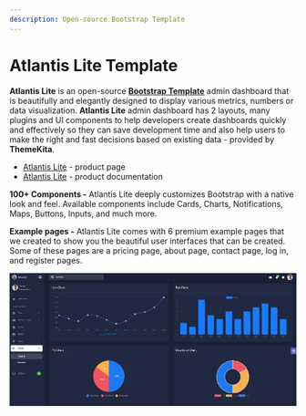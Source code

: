 ```yaml
---
description: Open-source Bootstrap Template
---
```


# Atlantis Lite Template

**Atlantis Lite** is an open-source [**Bootstrap Template**](https://docs-old.appseed.us/bootstrap-template/) admin dashboard that is beautifully and elegantly designed to display various metrics, numbers or data visualization. **Atlantis Lite** admin dashboard has 2 layouts, many plugins and UI components to help developers create dashboards quickly and effectively so they can save development time and also help users to make the right and fast decisions based on existing data - provided by **ThemeKita**.

* [Atlantis Lite](https://www.themekita.com/atlantis-lite-bootstrap-dashboard.html) - product page
* [Atlantis Lite](https://atlantis-lite.appseed.us/) - product documentation 

**100+ Components -** Atlantis Lite deeply customizes Bootstrap with a native look and feel. Available components include Cards, Charts, Notifications, Maps, Buttons, Inputs, and much more.

**Example pages -** Atlantis Lite comes with 6 premium example pages that we created to show you the beautiful user interfaces that can be created. Some of these pages are a pricing page, about page, contact page, log in, and register pages.

![Atlantis Lite - Open-source Bootstrap Template.](../../.gitbook/assets/docs-cover-atlantis-lite.jpg)



